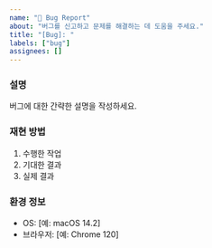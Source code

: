 ```yaml
---
name: "🐞 Bug Report"
about: "버그를 신고하고 문제를 해결하는 데 도움을 주세요."
title: "[Bug]: "
labels: ["bug"]
assignees: []
---
```


### 설명

버그에 대한 간략한 설명을 작성하세요.

### 재현 방법

1. 수행한 작업
2. 기대한 결과
3. 실제 결과

### 환경 정보

- OS: [예: macOS 14.2]
- 브라우저: [예: Chrome 120]
